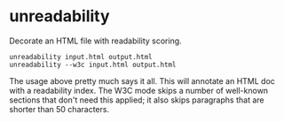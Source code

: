 
# unreadability

Decorate an HTML file with readability scoring.

```
unreadability input.html output.html
unreadability --w3c input.html output.html
```

The usage above pretty much says it all. This will annotate an HTML doc with a readability index.
The W3C mode skips a number of well-known sections that don't need this applied; it also skips
paragraphs that are shorter than 50 characters.
